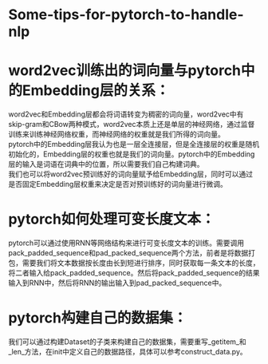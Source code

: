 # Some-tips-for-pytorch-to-handle-nlp
# word2vec训练出的词向量与pytorch中的Embedding层的关系：
  word2vec和Embedding层都会将词语转变为稠密的词向量，word2vec中有skip-gram和CBow两种模式，word2vec本质上还是单层的神经网络，通过监督训练来训练神经网络权重，而神经网络的权重就是我们所得的词向量。<br>
  pytorch中的Embedding层我认为也是一层全连接层，但是全连接层的权重是随机初始化的，Embedding层的权重也就是我们的词向量。pytorch中的Embedding层的输入是词语在词典中的位置，所以需要我们自己构建词典。<br>
  我们也可以将word2vec预训练好的词向量赋予给Embedding层，同时可以通过是否固定Embedding层权重来决定是否对预训练好的词向量进行微调。
# pytorch如何处理可变长度文本：
  pytorch可以通过使用RNN等网络结构来进行可变长度文本的训练。需要调用pack_padded_sequence和pad_packed_sequence两个方法，前者是将数据打包，需要我们将文本数据按长度由长到短进行排序，同时获取每一条文本的长度，将二者输入给pack_padded_sequence。然后将pack_padded_sequence的结果输入到RNN中，然后将RNN的输出输入到pad_packed_sequence中。
# pytorch构建自己的数据集：
  我们可以通过构建Dataset的子类来构建自己的数据集，需要重写_getitem_和_len_方法，在init中定义自己的数据路径，具体可以参考construct_data.py。
